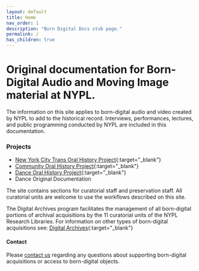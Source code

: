 ```yaml
---
layout: default
title: Home
nav_order: 1
description: "Born Digital Docs stub page."
permalink: /
has_children: true
---
```


# Original documentation for Born-Digital Audio and Moving Image material at NYPL.
The information on this site applies to born-digital audio and video created by NYPL to add to the historical record. Interviews, performances, lectures, and public programming conducted by NYPL are included in this documentation.  

### Projects
* [New York City Trans Oral History Project](https://www.nyctransoralhistory.org/){:target="_blank"}  
* [Community Oral History Project](https://www.nypl.org/help/community-outreach/oral-history){:target="_blank"}  
* [Dance Oral History Project](https://www.nypl.org/oral-history-project-dance){:target="_blank"}
* Dance Original Documentation  

The site contains sections for curatorial staff and preservation staff. All curatorial units are welcome to use the workflows described on this site.  

The Digital Archives program facilitates the management of all born-digital portions of archival acquisitions by the 11 curatorial units of the NYPL Research Libraries. For information on other types of born-digital acquisitions see: [Digital Archives](https://nypl.github.io/digarch/){:target="_blank"}

#### Contact
Please [contact us](mailto:digitalarchives@nypl.org) regarding any questions about supporting born-digital acquisitions or access to born-digital objects.